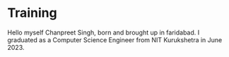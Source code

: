 # Training

Hello myself Chanpreet Singh, born and brought up in faridabad. I graduated as a Computer Science Engineer from NIT Kurukshetra in June 2023.
